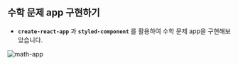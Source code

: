 ## 수학 문제 app 구현하기
  
- **`create-react-app`** 과 **`styled-component`** 를 활용하여 수학 문제 app을 구현해보았습니다.  

![math-app](https://user-images.githubusercontent.com/97580860/161776653-252eff5d-90fe-44ee-a685-90455b69ff16.gif)
